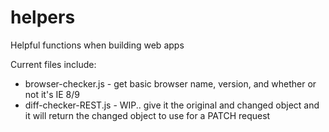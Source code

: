 helpers
=======

Helpful functions when building web apps

Current files include:
- browser-checker.js - get basic browser name, version, and whether or not it's IE 8/9
- diff-checker-REST.js - WIP.. give it the original and changed object and it will return the changed object to use for a PATCH request
